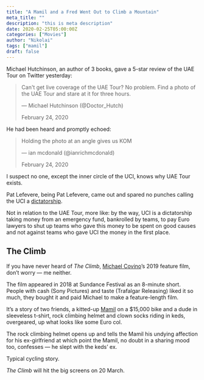 ```yaml
---
title: "A Mamil and a Fred Went Out to Climb a Mountain"
meta_title: ""
description: "this is meta description"
date: 2020-02-25T05:00:00Z
categories: ["Movies"]
author: "Nikolai"
tags: ["mamil"]
draft: false
---
```


Michael Hutchinson, an author of 3 books, gave a 5-star review of the UAE Tour on Twitter yesterday:

> Can't get live coverage of the UAE Tour? No problem. Find a photo of the UAE Tour and stare at it for three hours.
>
> — Michael Hutchinson (@Doctor_Hutch)
>
>  
>
> February 24, 2020

He had been heard and promptly echoed:

> Holding the photo at an angle gives us KOM
>
> — ian mcdonald (@ianrichmcdonald)
>
>  
>
> February 24, 2020

I suspect no one, except the inner circle of the UCI, knows why UAE Tour exists.

Pat Lefevere, being Pat Lefevere, came out and spared no punches calling the UCI a [dictatorship](https://www.mbs.news/a/2020/02/lefevere-lashes-out-at-uci-cycling-is-nothing-less-than-a-dictatorship.html).

Not in relation to the UAE Tour, more like: by the way, UCI is a dictatorship taking money from an emergency fund, bankrolled by teams, to pay Euro lawyers to shut up teams who gave this money to be spent on good causes and not against teams who gave UCI the money in the first place.

## The Climb

If you have never heard of *The Climb*, [Michael Covino](https://www.focusfeatures.com/kicks/bio/mikecovino_bio)’s 2019 feature film, don’t worry — me neither.

The film appeared in 2018 at Sundance Festival as an 8-minute short. People with cash (Sony Pictures) and taste (Trafalgar Releasing) liked it so much, they bought it and paid Michael to make a feature-length film.

It’s a story of two friends, a kitted-up [Mamil](https://www.mja.com.au/journal/2018/209/11/emergence-and-characteristics-australian-mamil) on a $15,000 bike and a dude in sleeveless t-shirt, rock climbing helmet and clown socks riding in keds, overgeared, up what looks like some Euro col.

The rock climbing helmet opens up and tells the Mamil his undying affection for his ex-girlfriend at which point the Mamil, no doubt in a sharing mood too, confesses — he slept with the keds’ ex.

Typical cycling story.

*The Climb* will hit the big screens on 20 March.